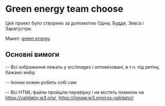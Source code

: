 # Green energy team choose

Цей проект було створено за допомогою Одіна, Будди, Зевса і Заратустри.

Макет:
[green energy](https://https://www.figma.com/design/l3TmFb9SA4vETE6PS1aQWq/-Flow--Landing-Components--Community-?node-id=0-1&p=f&t=bXCFhEz067vRBQsF-0).

## Основні вимоги

-- Всі зображення лежать у src/images і оптимізовані, в т.ч. під ретіну, бажано
webp

-- Іконки кожен робить собі сам

-- Всі HTML-файли пройшли перевірку і не містять помилок на
https://validator.w3.org/, https://jigsaw.w3.org/css-validator/
